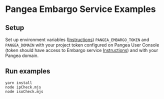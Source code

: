 # Pangea Embargo Service Examples

## Setup

Set up environment variables ([Instructions](https://pangea.cloud/docs/getting-started/integrate/#set-environment-variables)) `PANGEA_EMBARGO_TOKEN` and `PANGEA_DOMAIN` with your project token configured on Pangea User Console (token should have access to Embargo service [Instructions](https://pangea.cloud/docs/getting-started/configure-services/#configure-a-pangea-service)) and with your Pangea domain.

## Run examples

```
yarn install
node ipCheck.mjs
node isoCheck.mjs
```
